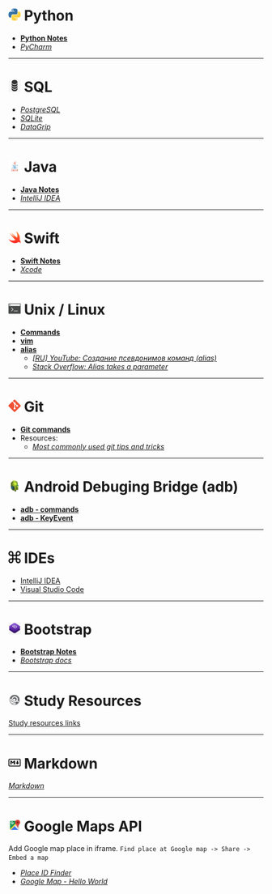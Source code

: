 <!-- [_Stack Overflow: _]() -->
<!-- [_GitHub: _]() -->

# <img src="/imgs/py_icon.png" width="24" height="24"> Python

- [__Python Notes__](https://github.com/sergius-la/Python)
- [_PyCharm_](https://www.jetbrains.com/pycharm/)

***

# <img src="/imgs/sql.png" width="24" height="24"> SQL

- [_PostgreSQL_](https://www.postgresql.org/docs/)
- [_SQLite_](https://www.sqlite.org/docs.html)
- [_DataGrip_](https://www.jetbrains.com/datagrip/)

***

# <img src="/imgs/java.png" width="24" height="24"> Java

- [__Java Notes__](https://github.com/sergius-la/Java)
- [_IntelliJ IDEA_](https://www.jetbrains.com/idea/)

***

# <img src="/imgs/swift.png" width="24" height="24"> Swift

- [__Swift Notes__](https://github.com/sergius-la/Swift)
- [_Xcode_](https://itunes.apple.com/us/app/xcode/id497799835)

***

# <img src="/imgs/terminal.png" width="24" height="24"> Unix / Linux

- [__Commands__](/terminal/Unix.md)
- [__vim__](/terminal/vim.md)
- [__alias__](/terminal/alias.md)
    - [_[RU] YouTube: Создание псевдонимов команд (alias)_](https://www.youtube.com/watch?v=HvwOtqEheZ4)
    - [_Stack Overflow: Alias takes a parameter_](https://stackoverflow.com/questions/7131670/make-a-bash-alias-that-takes-a-parameter)

***

# <img src="/imgs/git.png" width="24" height="24"> Git

- [__Git commands__](/Git.md)
- Resources:
    - [_Most commonly used git tips and tricks_](https://github.com/git-tips/tips)

***

# <img src="/imgs/adb.jpeg" width="24" height="24"> Android Debuging Bridge (adb)

- [__adb - commands__](/adb.md)
- [__adb - KeyEvent__](/adb%20-%20KeyEvent.md)

***

# <img src="/imgs/shortcuts.jpeg" width="24" height="24"> IDEs

- [IntelliJ IDEA](/IDEA_shortcuts.md)
- [Visual Studio Code](/VS_Code.md)
                    
***

# <img src="/imgs/bootstrap.jpg" width="24" height="24"> Bootstrap

- [__Bootstrap Notes__](/bootstrap_notes.md)
- [_Bootstrap docs_](https://getbootstrap.com/)

***

# <img src="/imgs/study_res.png" width="24" height="24"> Study Resources

[Study resources links](/Study_Resources.md)

*** 

# <img src="/imgs/markdown.png" width="24" height="24"> Markdown

[_Markdown_](https://github.com/adam-p/markdown-here/wiki/Markdown-Cheatsheet)

*** 

# <img src="/imgs/maps.png" width="24" height="24"> Google Maps API

Add Google map place in iframe. `Find place at Google map -> Share -> Embed a map`

- [_Place ID Finder_](https://developers.google.com/maps/documentation/javascript/examples/places-placeid-finder)
- [_Google Map - Hello World_](https://developers.google.com/maps/documentation/javascript/examples/map-simple)

